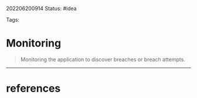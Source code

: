 202206200914
Status: #idea

Tags:

# Monitoring

> Monitoring the application to discover breaches or breach attempts.

---
# references